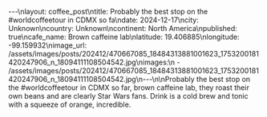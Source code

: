 ---\nlayout: coffee_post\ntitle: Probably the best stop on the #worldcoffeetour in CDMX so fa\ndate: 2024-12-17\ncity: Unknown\ncountry: Unknown\ncontinent: North America\npublished: true\ncafe_name: Brown caffeine lab\nlatitude: 19.406885\nlongitude: -99.159932\nimage_url: /assets/images/posts/202412/470667085_18484313881001623_1753200181420247906_n_18094111108504542.jpg\nimages:\n  - /assets/images/posts/202412/470667085_18484313881001623_1753200181420247906_n_18094111108504542.jpg\n---\n\nProbably the best stop on the #worldcoffeetour in CDMX so far, brown caffeine lab, they roast their own beans and are clearly Star Wars fans. Drink is a cold brew and tonic with a squeeze of orange, incredible.